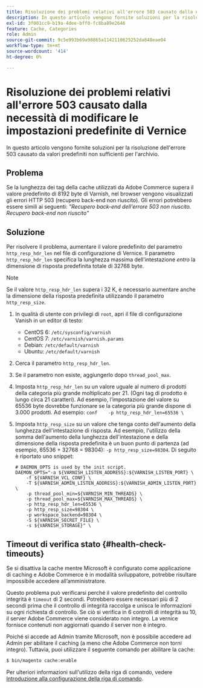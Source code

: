 ```yaml
---
title: Risoluzione dei problemi relativi all'errore 503 causato dalla necessità di modificare le impostazioni predefinite di Vernice
description: In questo articolo vengono fornite soluzioni per la risoluzione dell'errore 503 causato da valori predefiniti non sufficienti per l'archivio.
exl-id: 3f001cc9-b19a-4dee-bff0-fc8ba89e2646
feature: Cache, Categories
role: Admin
source-git-commit: 9c5e993b69a98865a1142110625252da848eae04
workflow-type: tm+mt
source-wordcount: '414'
ht-degree: 0%

---
```


# Risoluzione dei problemi relativi all&#39;errore 503 causato dalla necessità di modificare le impostazioni predefinite di Vernice

In questo articolo vengono fornite soluzioni per la risoluzione dell&#39;errore 503 causato da valori predefiniti non sufficienti per l&#39;archivio.

## Problema

Se la lunghezza dei tag della cache utilizzati da Adobe Commerce supera il valore predefinito di 8192 byte di Varnish, nel browser vengono visualizzati gli errori HTTP 503 (recupero back-end non riuscito). Gli errori potrebbero essere simili ai seguenti: *&quot;Recupero back-end dell&#39;errore 503 non riuscito. Recupero back-end non riuscito&quot;*

## Soluzione

Per risolvere il problema, aumentare il valore predefinito del parametro `http_resp_hdr_len` nel file di configurazione di Vernice. Il parametro `http_resp_hdr_len` specifica la lunghezza massima dell&#39;intestazione *entro* la dimensione di risposta predefinita totale di 32768 byte.

>[!NOTE]
>
>Se il valore `http_resp_hdr_len` supera i 32 K, è necessario aumentare anche la dimensione della risposta predefinita utilizzando il parametro `http_resp_size`.

1. In qualità di utente con privilegi di `root`, apri il file di configurazione Vanish in un editor di testo:
   * CentOS 6: `/etc/sysconfig/varnish`
   * CentOS 7: `/etc/varnish/varnish.params`
   * Debian: `/etc/default/varnish`
   * Ubuntu: `/etc/default/varnish`
1. Cerca il parametro `http_resp_hdr_len`.
1. Se il parametro non esiste, aggiungerlo dopo `thread_pool_max`.
1. Imposta `http_resp_hdr_len` su un valore uguale al numero di prodotti della categoria più grande moltiplicato per 21. (Ogni tag di prodotto è lungo circa 21 caratteri).    Ad esempio, l’impostazione del valore su 65536 byte dovrebbe funzionare se la categoria più grande dispone di 3.000 prodotti.    Ad esempio:    ```conf    -p http_resp_hdr_len=65536 \    ```
1. Imposta `http_resp_size` su un valore che tenga conto dell&#39;aumento della lunghezza dell&#39;intestazione di risposta.    Ad esempio, l&#39;utilizzo della somma dell&#39;aumento della lunghezza dell&#39;intestazione e della dimensione della risposta predefinita è un buon punto di partenza (ad esempio, 65536 + 32768 = 98304): `-p http_resp_size=98304`. Di seguito è riportato uno snippet:

   ```
   # DAEMON_OPTS is used by the init script.
   DAEMON_OPTS="-a ${VARNISH_LISTEN_ADDRESS}:${VARNISH_LISTEN_PORT} \
       -f ${VARNISH_VCL_CONF} \
       -T ${VARNISH_ADMIN_LISTEN_ADDRESS}:${VARNISH_ADMIN_LISTEN_PORT} \
       -p thread_pool_min=${VARNISH_MIN_THREADS} \
       -p thread_pool_max=${VARNISH_MAX_THREADS} \
       -p http_resp_hdr_len=65536 \
       -p http_resp_size=98304 \
       -p workspace_backend=98304 \
       -S ${VARNISH_SECRET_FILE} \
       -s ${VARNISH_STORAGE}" \
   ```

## Timeout di verifica stato {#health-check-timeouts}

Se si disattiva la cache mentre Microsoft è configurato come applicazione di caching e Adobe Commerce è in modalità sviluppatore, potrebbe risultare impossibile accedere all’amministratore.

Questo problema può verificarsi perché il valore predefinito del controllo integrità è `timeout` di 2 secondi. Potrebbero essere necessari più di 2 secondi prima che il controllo di integrità raccolga e unisca le informazioni su ogni richiesta di controllo. Se ciò si verifica in 6 controlli di integrità su 10, il server Adobe Commerce viene considerato non integro. La vernice fornisce contenuti non aggiornati quando il server non è integro.

Poiché si accede ad Admin tramite Microsoft, non è possibile accedere ad Admin per abilitare il caching (a meno che Adobe Commerce non torni integro). Tuttavia, puoi utilizzare il seguente comando per abilitare la cache:

```bash
$ bin/magento cache:enable
```

Per ulteriori informazioni sull&#39;utilizzo della riga di comando, vedere [Introduzione alla configurazione della riga di comando](https://devdocs.magento.com/guides/v2.3/config-guide/cli/config-cli-subcommands.html).
